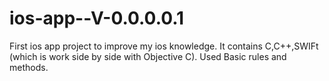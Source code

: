 # ios-app--V-0.0.0.0.1
First ios app project to improve my ios knowledge.
It contains C,C++,SWIFt (which is work side by side with Objective C).
Used Basic rules and methods.
